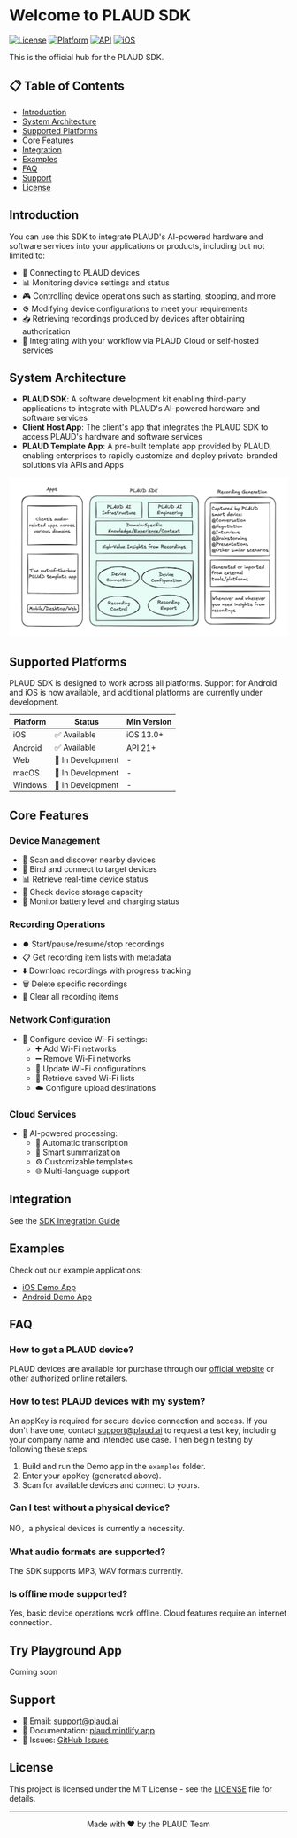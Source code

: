 # Welcome to PLAUD SDK

[![License](https://img.shields.io/badge/license-MIT-blue.svg)](LICENSE)
[![Platform](https://img.shields.io/badge/platform-Android%20%7C%20iOS-lightgrey.svg)](https://github.com/Plaud-AI/plaud-sdk)
[![API](https://img.shields.io/badge/API-21%2B-brightgreen.svg?style=flat)](https://android-arsenal.com/api?level=21)
[![iOS](https://img.shields.io/badge/iOS-13.0%2B-brightgreen.svg?style=flat)](https://developer.apple.com/ios/)


This is the official hub for the PLAUD SDK. 

## 📋 Table of Contents

- [Introduction](#-features)
- [System Architecture](#-system-architecture)
- [Supported Platforms](#-supported-platforms)
- [Core Features](#-core-features)
- [Integration](#-Integration)
- [Examples](#-examples)
- [FAQ](#-faq)
- [Support](#-support)
- [License](#-license)

## Introduction
You can use this SDK to integrate PLAUD's AI-powered hardware and software services into your applications or products, including but not limited to:

- 🔌&nbsp;Connecting to PLAUD devices
- 📊&nbsp;Monitoring device settings and status
- 🎮&nbsp;Controlling device operations such as starting, stopping, and more
- ⚙️&nbsp;Modifying device configurations to meet your requirements
- 📥&nbsp;Retrieving recordings produced by devices after obtaining authorization
- 🔄&nbsp;Integrating with your workflow via PLAUD Cloud or self-hosted services

## System Architecture

- **PLAUD SDK**: A software development kit enabling third-party applications to integrate with PLAUD's AI-powered hardware and software services
- **Client Host App**: The client's app that integrates the PLAUD SDK to access PLAUD's hardware and software services
- **PLAUD Template App**: A pre-built template app provided by PLAUD, enabling enterprises to rapidly customize and deploy private-branded solutions via APIs and Apps

<p align="center">
  <img  src="/assets/outline-light.png">
</p>

## Supported Platforms

PLAUD SDK is designed to work across all platforms. ​Support for Android and iOS is now available, and additional platforms are currently under development.

| Platform | Status | Min Version |
|----------|--------|-------------|
| iOS      | ✅ Available | iOS 13.0+ |
| Android  | ✅ Available | API 21+ |
| Web      | 🚧 In Development | - |
| macOS    | 🚧 In Development | - |
| Windows  | 🚧 In Development | - |

## Core Features

### Device Management
- 📡 Scan and discover nearby devices
- 🔗 Bind and connect to target devices
- 📊 Retrieve real-time device status
- 💾 Check device storage capacity
- 🔋 Monitor battery level and charging status

### Recording Operations
- ⏺️ Start/pause/resume/stop recordings
- 📋 Get recording item lists with metadata
- ⬇️ Download recordings with progress tracking
- 🗑️ Delete specific recordings
- 🧹 Clear all recording items

### Network Configuration
- 📶 Configure device Wi-Fi settings:
  - ➕ Add Wi-Fi networks
  - ➖ Remove Wi-Fi networks
  - 🔧 Update Wi-Fi configurations
  - 📝 Retrieve saved Wi-Fi lists
  - ☁️ Configure upload destinations

### Cloud Services
- 🤖 AI-powered processing:
  - 🎯 Automatic transcription
  - 📝 Smart summarization
  - ⚙️ Customizable templates
  - 🌐 Multi-language support

## Integration

See the [SDK Integration Guide](https://github.com/Plaud-AI/plaud-sdk/blob/main/docs/sdk-integration-guide.md)

## Examples

Check out our example applications:

- [iOS Demo App](https://github.com/Plaud-AI/plaud-sdk/tree/main/examples/ios-demo)
- [Android Demo App](https://github.com/Plaud-AI/plaud-sdk/tree/main/examples/android-demo)

## FAQ

### How to get a PLAUD device?
PLAUD devices are available for purchase through our [official website](https://www.plaud.ai/) or other authorized online retailers.

### How to test PLAUD devices with my system?
An appKey is required for secure device connection and access. If you don't have one, contact support@plaud.ai to request a test key, including your company name and intended use case. Then begin testing by following these steps:  
1. Build and run the Demo app in the `examples` folder.  
2. Enter your appKey (generated above).  
3. Scan for available devices and connect to yours.

### Can I test without a physical device?
NO，​a physical devices is currently a necessity.

### What audio formats are supported?
The SDK supports MP3, WAV formats currently.

### Is offline mode supported?
Yes, basic device operations work offline. Cloud features require an internet connection.


## Try Playground App
Coming soon

## Support

- 📧 Email: support@plaud.ai
- 📖 Documentation: [plaud.mintlify.app](https://plaud.mintlify.app)
- 🐛 Issues: [GitHub Issues](https://github.com/Plaud-AI/plaud-sdk/issues)

## License

This project is licensed under the MIT License - see the [LICENSE](LICENSE) file for details.

---

<p align="center">
  Made with ❤️ by the PLAUD Team
</p> 
